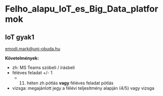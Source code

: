 # Felho_alapu_IoT_es_Big_Data_platformok

## IoT gyak1
emodi.mark@uni-obuda.hu

**Követelmények:**
- zh: MS Teams szóbeli / írásbeli
- féléves feladat +/- 1
  - 11. héten zh pótlás **vagy** féléves feladat pótlás
- vizsga: megajánlott jegy a félévi teljesítmény alapján (4/5) vagy vizsga

